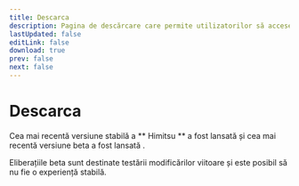 ```yaml
---
title: Descarca
description: Pagina de descărcare care permite utilizatorilor să acceseze și să instaleze cea mai recentă versiune a aplicației.
lastUpdated: false
editLink: false
download: true
prev: false
next: false
---
```


# Descarca

Cea mai recentă versiune stabilă a ** Himitsu ** a fost lansată **<ReleaseDate type="stable" />** și cea mai recentă versiune beta a fost lansată **<ReleaseDate type="beta" />**.

Eliberațiile beta sunt destinate testării modificărilor viitoare și este posibil să nu fie o experiență stabilă.

<DownloadButtons />
<suspense>
<Changelog type="stable"/>
</suspense>